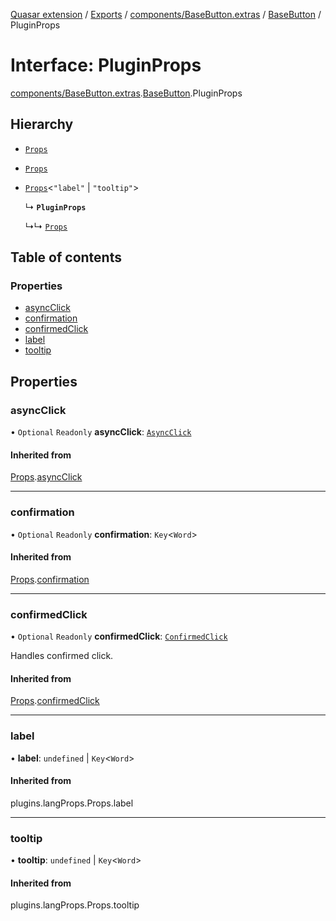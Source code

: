 [Quasar extension](../index.md) / [Exports](../modules.md) / [components/BaseButton.extras](../modules/components_BaseButton_extras.md) / [BaseButton](../modules/components_BaseButton_extras.BaseButton.md) / PluginProps

# Interface: PluginProps

[components/BaseButton.extras](../modules/components_BaseButton_extras.md).[BaseButton](../modules/components_BaseButton_extras.BaseButton.md).PluginProps

## Hierarchy

- [`Props`](components_api_async_click.asyncClick.Props.md)

- [`Props`](components_api_confirmed_click.confirmedClick.Props.md)

- [`Props`](../modules/components_api_lang_props.langProps.md#props)<``"label"`` \| ``"tooltip"``\>

  ↳ **`PluginProps`**

  ↳↳ [`Props`](components_BaseButton_extras.BaseButton.Props.md)

## Table of contents

### Properties

- [asyncClick](components_BaseButton_extras.BaseButton.PluginProps.md#asyncclick)
- [confirmation](components_BaseButton_extras.BaseButton.PluginProps.md#confirmation)
- [confirmedClick](components_BaseButton_extras.BaseButton.PluginProps.md#confirmedclick)
- [label](components_BaseButton_extras.BaseButton.PluginProps.md#label)
- [tooltip](components_BaseButton_extras.BaseButton.PluginProps.md#tooltip)

## Properties

### asyncClick

• `Optional` `Readonly` **asyncClick**: [`AsyncClick`](components_api_async_click.asyncClick.AsyncClick.md)

#### Inherited from

[Props](components_api_async_click.asyncClick.Props.md).[asyncClick](components_api_async_click.asyncClick.Props.md#asyncclick)

___

### confirmation

• `Optional` `Readonly` **confirmation**: `Key`<`Word`\>

#### Inherited from

[Props](components_api_confirmed_click.confirmedClick.Props.md).[confirmation](components_api_confirmed_click.confirmedClick.Props.md#confirmation)

___

### confirmedClick

• `Optional` `Readonly` **confirmedClick**: [`ConfirmedClick`](components_api_confirmed_click.confirmedClick.ConfirmedClick.md)

Handles confirmed click.

#### Inherited from

[Props](components_api_confirmed_click.confirmedClick.Props.md).[confirmedClick](components_api_confirmed_click.confirmedClick.Props.md#confirmedclick)

___

### label

• **label**: `undefined` \| `Key`<`Word`\>

#### Inherited from

plugins.langProps.Props.label

___

### tooltip

• **tooltip**: `undefined` \| `Key`<`Word`\>

#### Inherited from

plugins.langProps.Props.tooltip
